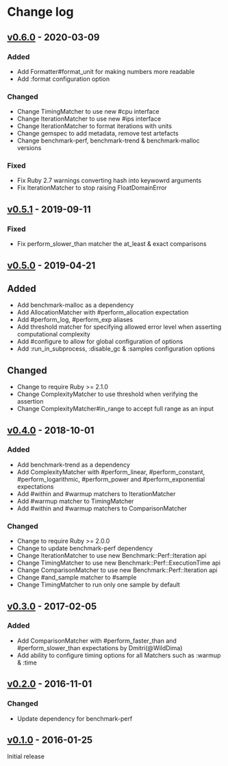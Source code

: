 # Change log

## [v0.6.0] - 2020-03-09

### Added
* Add Formatter#format_unit for making numbers more readable
* Add :format configuration option

### Changed
* Change TimingMatcher to use new #cpu interface
* Change IterationMatcher to use new #ips interface
* Change IterationMatcher to format iterations with units
* Change gemspec to add metadata, remove test artefacts
* Change benchmark-perf, benchmark-trend & benchmark-malloc versions

### Fixed
* Fix Ruby 2.7 warnings converting hash into keywowrd arguments
* Fix IterationMatcher to stop raising FloatDomainError

## [v0.5.1] - 2019-09-11

### Fixed
* Fix perform_slower_than matcher the at_least & exact comparisons

## [v0.5.0] - 2019-04-21

## Added
* Add benchmark-malloc as a dependency
* Add AllocationMatcher with  #perform_allocation expectation
* Add #perform_log, #perform_exp aliases
* Add threshold matcher for specifying allowed error level when asserting computational complexity
* Add #configure to allow for global configuration of options
* Add :run_in_subprocess, :disable_gc & :samples configuration options

## Changed
* Change to require Ruby >= 2.1.0
* Change ComplexityMatcher to use threshold when verifying the assertion
* Change ComplexityMatcher#in_range to accept full range as an input

## [v0.4.0] - 2018-10-01

### Added
* Add benchmark-trend as a dependency
* Add ComplexityMatcher with #perform_linear, #perform_constant,
  #perform_logarithmic, #perform_power and #perform_exponential expectations
* Add #within and #warmup matchers to IterationMatcher
* Add #warmup matcher to TimingMatcher
* Add #within and #warmup matchers to ComparisonMatcher

### Changed
* Change to require Ruby >= 2.0.0
* Change to update benchmark-perf dependency
* Change IterationMatcher to use new Benchmark::Perf::Iteration api
* Change TimingMatcher to use new Benchmark::Perf::ExecutionTime api
* Change ComparisonMatcher to use new Benchmark::Perf::Iteration api
* Change #and_sample matcher to #sample
* Change TimingMatcher to run only one sample by default

## [v0.3.0] - 2017-02-05

### Added
* Add ComparisonMatcher with #perform_faster_than and #perform_slower_than expectations by Dmitri(@WildDima)
* Add ability to configure timing options for all Matchers such as :warmup & :time

## [v0.2.0] - 2016-11-01

### Changed
* Update dependency for benchmark-perf

## [v0.1.0] - 2016-01-25

Initial release

[v0.6.0]: https://github.com/peter-murach/rspec-benchmark/compare/v0.5.1...v0.6.0
[v0.5.1]: https://github.com/peter-murach/rspec-benchmark/compare/v0.5.0...v0.5.1
[v0.5.0]: https://github.com/peter-murach/rspec-benchmark/compare/v0.4.0...v0.5.0
[v0.4.0]: https://github.com/peter-murach/rspec-benchmark/compare/v0.3.0...v0.4.0
[v0.3.0]: https://github.com/peter-murach/rspec-benchmark/compare/v0.2.0...v0.3.0
[v0.2.0]: https://github.com/peter-murach/rspec-benchmark/compare/v0.1.0...v0.2.0
[v0.1.0]: https://github.com/peter-murach/rspec-benchmark/compare/v0.1.0
